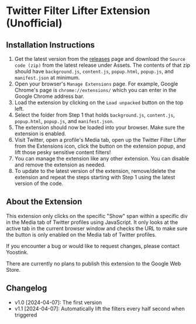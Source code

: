 # Twitter Filter Lifter Extension (Unofficial)

## Installation Instructions

1. Get the latest version from the [releases](https://github.com/theyoostink/twitter-filter-lifter/releases) page and download the `Source code (zip)` from the latest release under Assets. The contents of that zip should have `background.js`, `content.js`, `popup.html`, `popup.js`, and `manifest.json` at minimum.
2. Open your browser's `Manage Extensions` page. For example, Google Chrome's page is `chrome://extensions/` which you can enter in the Google Chrome address bar.
3. Load the extension by clicking on the `Load unpacked` button on the top left.
4. Select the folder from Step 1 that holds `background.js`, `content.js`, `popup.html`, `popup.js`, and `manifest.json`.
5. The extension should now be loaded into your browser. Make sure the extension is enabled.
6. Visit Twitter, open a profile's Media tab, open up the Twitter Filter Lifter from the Extensions icon, click the button on the extension popup, and lift those pesky sensitive content filters!
7. You can manage the extension like any other extension. You can disable and remove the extension as needed.
8. To update to the latest version of the extension, remove/delete the extension and repeat the steps starting with Step 1 using the latest version of the code.

## About the Extension

This extension only clicks on the specific "Show" span within a specific div in the Media tab of Twitter profiles using JavaScript. It only looks at the active tab in the current browser window and checks the URL to make sure the button is only enabled on the Media tab of Twitter profiles.

If you encounter a bug or would like to request changes, please contact Yoostink.

There are currently no plans to publish this extension to the Google Web Store.

## Changelog

- v1.0 [2024-04-07]: The first version
- v1.1 [2024-04-07]: Automatically lift the filters every half second when triggered